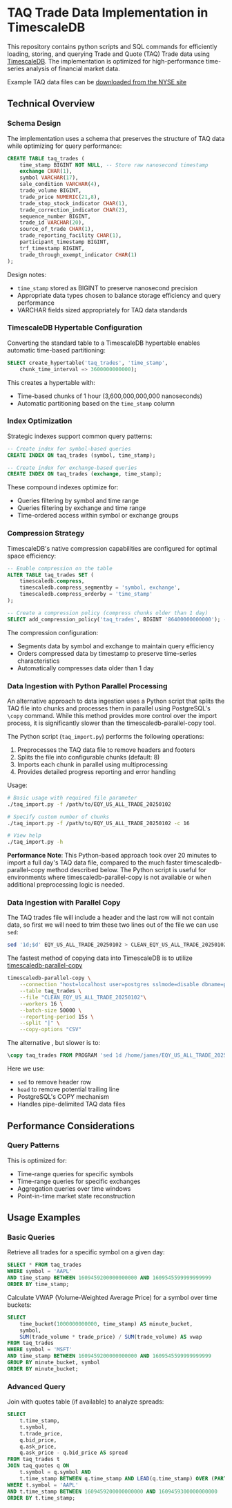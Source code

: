 # TAQ Trade Data Implementation in TimescaleDB

This repository contains python scripts and SQL commands for efficiently loading, storing, and querying Trade and Quote (TAQ) Trade data using [TimescaleDB](https://github.com/timescale/timescaledb). The implementation is optimized for high-performance time-series analysis of financial market data.

Example TAQ data files can be [downloaded from the NYSE site](https://ftp.nyse.com/Historical%20Data%20Samples/DAILY%20TAQ/)

## Technical Overview

### Schema Design

The implementation uses a schema that preserves the structure of TAQ data while optimizing for query performance:

```sql
CREATE TABLE taq_trades (
    time_stamp BIGINT NOT NULL, -- Store raw nanosecond timestamp
    exchange CHAR(1),
    symbol VARCHAR(17),
    sale_condition VARCHAR(4),
    trade_volume BIGINT,
    trade_price NUMERIC(21,8),
    trade_stop_stock_indicator CHAR(1),
    trade_correction_indicator CHAR(2),
    sequence_number BIGINT,
    trade_id VARCHAR(20),
    source_of_trade CHAR(1),
    trade_reporting_facility CHAR(1),
    participant_timestamp BIGINT,
    trf_timestamp BIGINT,
    trade_through_exempt_indicator CHAR(1)
);
```

Design notes:
- `time_stamp` stored as BIGINT to preserve nanosecond precision
- Appropriate data types chosen to balance storage efficiency and query performance
- VARCHAR fields sized appropriately for TAQ data standards

### TimescaleDB Hypertable Configuration

Converting the standard table to a TimescaleDB hypertable enables automatic time-based partitioning:

```sql
SELECT create_hypertable('taq_trades', 'time_stamp',
    chunk_time_interval => 3600000000000);
```

This creates a hypertable with:
- Time-based chunks of 1 hour (3,600,000,000,000 nanoseconds)
- Automatic partitioning based on the `time_stamp` column

### Index Optimization

Strategic indexes support common query patterns:

```sql
-- Create index for symbol-based queries
CREATE INDEX ON taq_trades (symbol, time_stamp);

-- Create index for exchange-based queries
CREATE INDEX ON taq_trades (exchange, time_stamp);
```

These compound indexes optimize for:
- Queries filtering by symbol and time range
- Queries filtering by exchange and time range
- Time-ordered access within symbol or exchange groups

### Compression Strategy

TimescaleDB's native compression capabilities are configured for optimal space efficiency:

```sql
-- Enable compression on the table
ALTER TABLE taq_trades SET (
    timescaledb.compress,
    timescaledb.compress_segmentby = 'symbol, exchange',
    timescaledb.compress_orderby = 'time_stamp'
);

-- Create a compression policy (compress chunks older than 1 day)
SELECT add_compression_policy('taq_trades', BIGINT '86400000000000'); -- 1 day in nanoseconds
```

The compression configuration:
- Segments data by symbol and exchange to maintain query efficiency
- Orders compressed data by timestamp to preserve time-series characteristics
- Automatically compresses data older than 1 day

### Data Ingestion with Python Parallel Processing

An alternative approach to data ingestion uses a Python script that splits the TAQ file into chunks and processes them in parallel using PostgreSQL's `\copy` command. While this method provides more control over the import process, it is significantly slower than the timescaledb-parallel-copy tool.

The Python script (`taq_import.py`) performs the following operations:
1. Preprocesses the TAQ data file to remove headers and footers
2. Splits the file into configurable chunks (default: 8)
3. Imports each chunk in parallel using multiprocessing
4. Provides detailed progress reporting and error handling

Usage:
```bash
# Basic usage with required file parameter
./taq_import.py -f /path/to/EQY_US_ALL_TRADE_20250102

# Specify custom number of chunks
./taq_import.py -f /path/to/EQY_US_ALL_TRADE_20250102 -c 16

# View help
./taq_import.py -h
```

**Performance Note**: This Python-based approach took over 20 minutes to import a full day's TAQ data file, compared to the much faster timescaledb-parallel-copy method described below. The Python script is useful for environments where timescaledb-parallel-copy is not available or when additional preprocessing logic is needed.

### Data Ingestion with Parallel Copy

The TAQ trades file will include a header and the last row will not contain data, so first we will need to trim these two lines out of the file we can use `sed`:

```bash
sed '1d;$d' EQY_US_ALL_TRADE_20250102 > CLEAN_EQY_US_ALL_TRADE_20250102
```

The fastest method of copying data into TimescaleDB is to utilize [timescaledb-parallel-copy](https://github.com/timescale/timescaledb-parallel-copy)

```bash
timescaledb-parallel-copy \
    --connection "host=localhost user=postgres sslmode=disable dbname=postgres"\
    --table taq_trades \
    --file "CLEAN_EQY_US_ALL_TRADE_20250102"\
    --workers 16 \
    --batch-size 50000 \
    --reporting-period 15s \
    --split "|" \
    --copy-options "CSV"
```


The alternative , but slower is to:
```sql
\copy taq_trades FROM PROGRAM 'sed 1d /home/james/EQY_US_ALL_TRADE_20250102 | head -n -1' WITH (FORMAT CSV, DELIMITER '|');
```

Here we use:
- `sed` to remove header row
- `head` to remove potential trailing line
- PostgreSQL's COPY mechanism
- Handles pipe-delimited TAQ data files

## Performance Considerations

### Query Patterns

This is optimized for:
- Time-range queries for specific symbols
- Time-range queries for specific exchanges
- Aggregation queries over time windows
- Point-in-time market state reconstruction

## Usage Examples

### Basic Queries

Retrieve all trades for a specific symbol on a given day:

```sql
SELECT * FROM taq_trades 
WHERE symbol = 'AAPL' 
AND time_stamp BETWEEN 1609459200000000000 AND 1609545599999999999 
ORDER BY time_stamp;
```

Calculate VWAP (Volume-Weighted Average Price) for a symbol over time buckets:

```sql
SELECT 
    time_bucket(1000000000000, time_stamp) AS minute_bucket,
    symbol,
    SUM(trade_volume * trade_price) / SUM(trade_volume) AS vwap
FROM taq_trades
WHERE symbol = 'MSFT'
AND time_stamp BETWEEN 1609459200000000000 AND 1609545599999999999
GROUP BY minute_bucket, symbol
ORDER BY minute_bucket;
```

### Advanced Query

Join with quotes table (if available) to analyze spreads:

```sql
SELECT 
    t.time_stamp,
    t.symbol,
    t.trade_price,
    q.bid_price,
    q.ask_price,
    q.ask_price - q.bid_price AS spread
FROM taq_trades t
JOIN taq_quotes q ON 
    t.symbol = q.symbol AND 
    t.time_stamp BETWEEN q.time_stamp AND LEAD(q.time_stamp) OVER (PARTITION BY q.symbol ORDER BY q.time_stamp)
WHERE t.symbol = 'AAPL'
AND t.time_stamp BETWEEN 1609459200000000000 AND 1609459300000000000
ORDER BY t.time_stamp;
```

